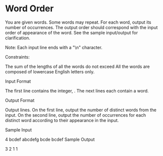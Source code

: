 # Word Order
You are given  words. Some words may repeat. For each word, output its number of occurrences. The output order should correspond with the input order of appearance of the word. See the sample input/output for clarification.

Note: Each input line ends with a "\n" character.

Constraints:

The sum of the lengths of all the words do not exceed 
All the words are composed of lowercase English letters only.

Input Format

The first line contains the integer, .
The next  lines each contain a word.

Output Format

Output  lines.
On the first line, output the number of distinct words from the input.
On the second line, output the number of occurrences for each distinct word according to their appearance in the input.

Sample Input

4
bcdef
abcdefg
bcde
bcdef
Sample Output

3
2 1 1

